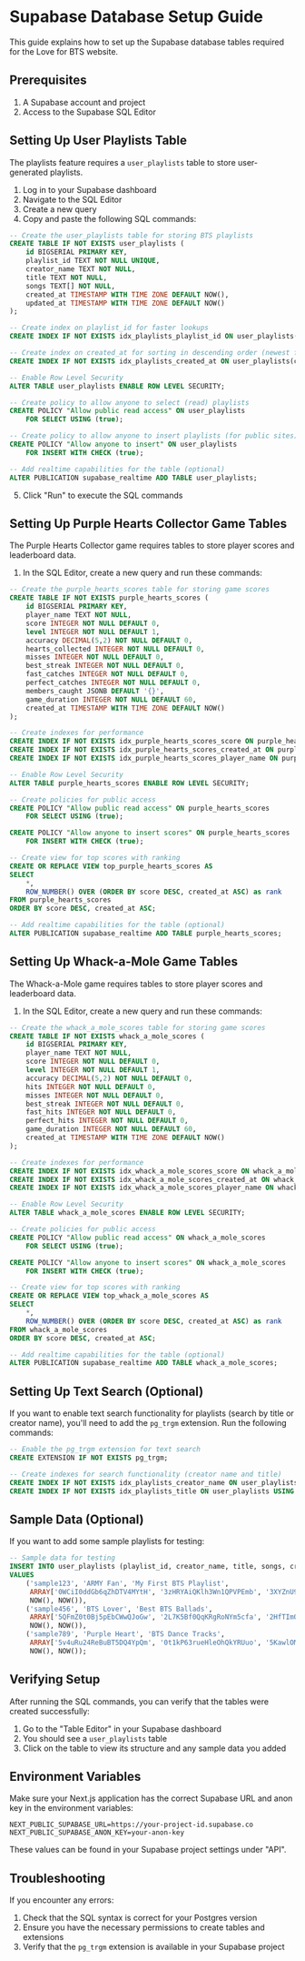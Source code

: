 # Supabase Database Setup Guide

This guide explains how to set up the Supabase database tables required for the Love for BTS website.

## Prerequisites

1. A Supabase account and project
2. Access to the Supabase SQL Editor

## Setting Up User Playlists Table

The playlists feature requires a `user_playlists` table to store user-generated playlists.

1. Log in to your Supabase dashboard
2. Navigate to the SQL Editor
3. Create a new query
4. Copy and paste the following SQL commands:

```sql
-- Create the user_playlists table for storing BTS playlists
CREATE TABLE IF NOT EXISTS user_playlists (
    id BIGSERIAL PRIMARY KEY,
    playlist_id TEXT NOT NULL UNIQUE,
    creator_name TEXT NOT NULL,
    title TEXT NOT NULL,
    songs TEXT[] NOT NULL,
    created_at TIMESTAMP WITH TIME ZONE DEFAULT NOW(),
    updated_at TIMESTAMP WITH TIME ZONE DEFAULT NOW()
);

-- Create index on playlist_id for faster lookups
CREATE INDEX IF NOT EXISTS idx_playlists_playlist_id ON user_playlists(playlist_id);

-- Create index on created_at for sorting in descending order (newest first)
CREATE INDEX IF NOT EXISTS idx_playlists_created_at ON user_playlists(created_at DESC);

-- Enable Row Level Security
ALTER TABLE user_playlists ENABLE ROW LEVEL SECURITY;

-- Create policy to allow anyone to select (read) playlists
CREATE POLICY "Allow public read access" ON user_playlists
    FOR SELECT USING (true);

-- Create policy to allow anyone to insert playlists (for public sites)
CREATE POLICY "Allow anyone to insert" ON user_playlists
    FOR INSERT WITH CHECK (true);

-- Add realtime capabilities for the table (optional)
ALTER PUBLICATION supabase_realtime ADD TABLE user_playlists;
```

5. Click "Run" to execute the SQL commands

## Setting Up Purple Hearts Collector Game Tables

The Purple Hearts Collector game requires tables to store player scores and leaderboard data.

1. In the SQL Editor, create a new query and run these commands:

```sql
-- Create the purple_hearts_scores table for storing game scores
CREATE TABLE IF NOT EXISTS purple_hearts_scores (
    id BIGSERIAL PRIMARY KEY,
    player_name TEXT NOT NULL,
    score INTEGER NOT NULL DEFAULT 0,
    level INTEGER NOT NULL DEFAULT 1,
    accuracy DECIMAL(5,2) NOT NULL DEFAULT 0,
    hearts_collected INTEGER NOT NULL DEFAULT 0,
    misses INTEGER NOT NULL DEFAULT 0,
    best_streak INTEGER NOT NULL DEFAULT 0,
    fast_catches INTEGER NOT NULL DEFAULT 0,
    perfect_catches INTEGER NOT NULL DEFAULT 0,
    members_caught JSONB DEFAULT '{}',
    game_duration INTEGER NOT NULL DEFAULT 60,
    created_at TIMESTAMP WITH TIME ZONE DEFAULT NOW()
);

-- Create indexes for performance
CREATE INDEX IF NOT EXISTS idx_purple_hearts_scores_score ON purple_hearts_scores(score DESC);
CREATE INDEX IF NOT EXISTS idx_purple_hearts_scores_created_at ON purple_hearts_scores(created_at DESC);
CREATE INDEX IF NOT EXISTS idx_purple_hearts_scores_player_name ON purple_hearts_scores(player_name);

-- Enable Row Level Security
ALTER TABLE purple_hearts_scores ENABLE ROW LEVEL SECURITY;

-- Create policies for public access
CREATE POLICY "Allow public read access" ON purple_hearts_scores
    FOR SELECT USING (true);

CREATE POLICY "Allow anyone to insert scores" ON purple_hearts_scores
    FOR INSERT WITH CHECK (true);

-- Create view for top scores with ranking
CREATE OR REPLACE VIEW top_purple_hearts_scores AS
SELECT 
    *,
    ROW_NUMBER() OVER (ORDER BY score DESC, created_at ASC) as rank
FROM purple_hearts_scores
ORDER BY score DESC, created_at ASC;

-- Add realtime capabilities for the table (optional)
ALTER PUBLICATION supabase_realtime ADD TABLE purple_hearts_scores;
```

## Setting Up Whack-a-Mole Game Tables

The Whack-a-Mole game requires tables to store player scores and leaderboard data.

1. In the SQL Editor, create a new query and run these commands:

```sql
-- Create the whack_a_mole_scores table for storing game scores
CREATE TABLE IF NOT EXISTS whack_a_mole_scores (
    id BIGSERIAL PRIMARY KEY,
    player_name TEXT NOT NULL,
    score INTEGER NOT NULL DEFAULT 0,
    level INTEGER NOT NULL DEFAULT 1,
    accuracy DECIMAL(5,2) NOT NULL DEFAULT 0,
    hits INTEGER NOT NULL DEFAULT 0,
    misses INTEGER NOT NULL DEFAULT 0,
    best_streak INTEGER NOT NULL DEFAULT 0,
    fast_hits INTEGER NOT NULL DEFAULT 0,
    perfect_hits INTEGER NOT NULL DEFAULT 0,
    game_duration INTEGER NOT NULL DEFAULT 60,
    created_at TIMESTAMP WITH TIME ZONE DEFAULT NOW()
);

-- Create indexes for performance
CREATE INDEX IF NOT EXISTS idx_whack_a_mole_scores_score ON whack_a_mole_scores(score DESC);
CREATE INDEX IF NOT EXISTS idx_whack_a_mole_scores_created_at ON whack_a_mole_scores(created_at DESC);
CREATE INDEX IF NOT EXISTS idx_whack_a_mole_scores_player_name ON whack_a_mole_scores(player_name);

-- Enable Row Level Security
ALTER TABLE whack_a_mole_scores ENABLE ROW LEVEL SECURITY;

-- Create policies for public access
CREATE POLICY "Allow public read access" ON whack_a_mole_scores
    FOR SELECT USING (true);

CREATE POLICY "Allow anyone to insert scores" ON whack_a_mole_scores
    FOR INSERT WITH CHECK (true);

-- Create view for top scores with ranking
CREATE OR REPLACE VIEW top_whack_a_mole_scores AS
SELECT 
    *,
    ROW_NUMBER() OVER (ORDER BY score DESC, created_at ASC) as rank
FROM whack_a_mole_scores
ORDER BY score DESC, created_at ASC;

-- Add realtime capabilities for the table (optional)
ALTER PUBLICATION supabase_realtime ADD TABLE whack_a_mole_scores;
```

## Setting Up Text Search (Optional)

If you want to enable text search functionality for playlists (search by title or creator name), you'll need to add the `pg_trgm` extension. Run the following commands:

```sql
-- Enable the pg_trgm extension for text search
CREATE EXTENSION IF NOT EXISTS pg_trgm;

-- Create indexes for search functionality (creator name and title)
CREATE INDEX IF NOT EXISTS idx_playlists_creator_name ON user_playlists USING gin(creator_name gin_trgm_ops);
CREATE INDEX IF NOT EXISTS idx_playlists_title ON user_playlists USING gin(title gin_trgm_ops);
```

## Sample Data (Optional)

If you want to add some sample playlists for testing:

```sql
-- Sample data for testing
INSERT INTO user_playlists (playlist_id, creator_name, title, songs, created_at, updated_at)
VALUES 
    ('sample123', 'ARMY Fan', 'My First BTS Playlist', 
     ARRAY['0WCiI0ddGb6qZhDTV4MYtH', '3zHRYAiQKlh3Wn1QPVPEmb', '3XYZnU9DrScDXdJP1hn5fL'], 
     NOW(), NOW()),
    ('sample456', 'BTS Lover', 'Best BTS Ballads', 
     ARRAY['5QFmZ0t0Bj5pEbCWwQJoGw', '2L7K5Bf0QqKRgRoNYm5cfa', '2HfTImQTnOJOQVN00XcOZj', '0K9Rc4ahO7Q1Rjk4quSMIx'], 
     NOW(), NOW()),
    ('sample789', 'Purple Heart', 'BTS Dance Tracks', 
     ARRAY['5v4uRu24ReBuBT5DQ4YpQm', '0t1kP63rueHleOhQkYRUuo', '5KawlOMHjWeUjQtnuRs22c', '5KAwJC3H1OhS0SWuGU2k7E', '7qrcE1uHuVbYyv8Ic5oVyu'], 
     NOW(), NOW());
```

## Verifying Setup

After running the SQL commands, you can verify that the tables were created successfully:

1. Go to the "Table Editor" in your Supabase dashboard
2. You should see a `user_playlists` table
3. Click on the table to view its structure and any sample data you added

## Environment Variables

Make sure your Next.js application has the correct Supabase URL and anon key in the environment variables:

```
NEXT_PUBLIC_SUPABASE_URL=https://your-project-id.supabase.co
NEXT_PUBLIC_SUPABASE_ANON_KEY=your-anon-key
```

These values can be found in your Supabase project settings under "API".

## Troubleshooting

If you encounter any errors:

1. Check that the SQL syntax is correct for your Postgres version
2. Ensure you have the necessary permissions to create tables and extensions
3. Verify that the `pg_trgm` extension is available in your Supabase project 